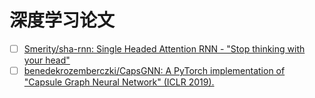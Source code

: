 # 深度学习论文

- [ ] [Smerity/sha-rnn: Single Headed Attention RNN - "Stop thinking with your head"](https://github.com/Smerity/sha-rnn)
- [ ] [benedekrozemberczki/CapsGNN: A PyTorch implementation of "Capsule Graph Neural Network" (ICLR 2019).](https://github.com/benedekrozemberczki/CapsGNN)